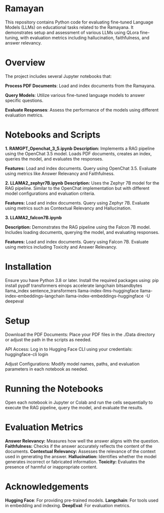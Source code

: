 # Ramayan
This repository contains Python code for evaluating fine-tuned Language Models (LLMs) on educational tasks related to the Ramayana. It demonstrates setup and assessment of various LLMs using QLora fine-tuning, with evaluation metrics including hallucination, faithfulness, and answer relevancy.

# Overview
The project includes several Jupyter notebooks that:

**Process PDF Documents**: Load and index documents from the Ramayana.

**Query Models**: Utilize various fine-tuned language models to answer specific questions.

**Evaluate Responses**: Assess the performance of the models using different evaluation metrics.

# Notebooks and Scripts
**1. RAMGPT_Openchat_3_5.ipynb**
**Description:** Implements a RAG pipeline using the OpenChat 3.5 model. Loads PDF documents, creates an index, queries the model, and evaluates the responses.

**Features:**
Load and index documents.
Query using OpenChat 3.5.
Evaluate using metrics like Answer Relevancy and Faithfulness.

**2. LLAMA2_zephyr7B.ipynb**
**Description:** Uses the Zephyr 7B model for the RAG pipeline. Similar to the OpenChat implementation but with different model configurations and evaluation criteria.

**Features:**
Load and index documents.
Query using Zephyr 7B.
Evaluate using metrics such as Contextual Relevancy and Hallucination.

**3. LLAMA2_falcon7B.ipynb**

**Description:** Demonstrates the RAG pipeline using the Falcon 7B model. Includes loading documents, querying the model, and evaluating responses.

**Features:**
Load and index documents.
Query using Falcon 7B.
Evaluate using metrics including Toxicity and Answer Relevancy.

# Installation
Ensure you have Python 3.8 or later. Install the required packages using:
pip install pypdf transformers einops accelerate langchain bitsandbytes llama_index sentence_transformers llama-index-llms-huggingface llama-index-embeddings-langchain llama-index-embeddings-huggingface -U deepeval

# Setup
Download the PDF Documents: Place your PDF files in the ./Data directory or adjust the path in the scripts as needed.

API Access: Log in to Hugging Face CLI using your credentials:
huggingface-cli login

Adjust Configurations: Modify model names, paths, and evaluation parameters in each notebook as needed.

# Running the Notebooks
Open each notebook in Jupyter or Colab and run the cells sequentially to execute the RAG pipeline, query the model, and evaluate the results.

# Evaluation Metrics
**Answer Relevancy:** Measures how well the answer aligns with the question.
**Faithfulness:** Checks if the answer accurately reflects the content of the documents.
**Contextual Relevancy:** Assesses the relevance of the context used in generating the answer.
**Hallucination:** Identifies whether the model generates incorrect or fabricated information.
**Toxicity:** Evaluates the presence of harmful or inappropriate content.

# Acknowledgements
**Hugging Face**: For providing pre-trained models.
**Langchain**: For tools used in embedding and indexing.
**DeepEval**: For evaluation metrics.
